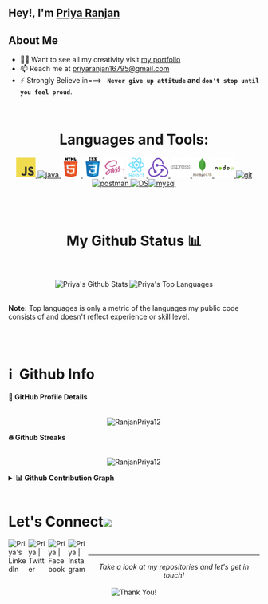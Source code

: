 ## Hey!, I'm [Priya Ranjan](https://priya-portfolio.vercel.app/)




## About Me

* 👨‍💻 Want to see all my creativity visit [my portfolio](https://priyaranjan-portfolio.netlify.app/)
* 📫 Reach me at [priyaranjan16795@gmail.com](https://mail.google.com/mail/u/0/?tab=rm&ogbl#inbox,"priyaranjan16795@gmail.com")
* ⚡ Strongly Believe in===> **` Never give up attitude` and `don't stop until you feel proud`**.
 <br>

<h1 align="center">Languages and Tools:</h1>

 <p align="center"> 
    <a href="https://developer.mozilla.org/en-US/docs/Web/JavaScript" target="_blank" rel="noreferrer"> <img src="https://raw.githubusercontent.com/devicons/devicon/master/icons/javascript/javascript-original.svg" alt="javascript" width="40" height="40"/> </a>
  <a href="[https://developer.mozilla.org/en-US/docs/Web/JavaScript](https://www.javatpoint.com/java-tutorial)" target="_blank" rel="noreferrer"> <img src="[[https://raw.githubusercontent.com/devicons/devicon/master/icons/javascript/javascript-original.svg](https://www.svgrepo.com/show/184143/java.svg)](https://www.vhv.rs/dpng/d/459-4590307_png-file-svg-java-logo-black-and-white.png)" alt="java" width="40" height="40"/> </a><a href="https://www.w3.org/html/" target="_blank" rel="noreferrer"> <img src="https://raw.githubusercontent.com/devicons/devicon/master/icons/html5/html5-original-wordmark.svg" alt="html5" width="40" height="40"/> <a href="https://www.w3schools.com/css/" target="_blank" rel="noreferrer"> <img src="https://raw.githubusercontent.com/devicons/devicon/master/icons/css3/css3-original-wordmark.svg" alt="css3" width="40" height="40"/> </a> <a href="https://sass-lang.com" target="_blank" rel="noreferrer"> <img src="https://raw.githubusercontent.com/devicons/devicon/master/icons/sass/sass-original.svg" alt="sass" width="40" height="40"/> </a> <a href="https://reactjs.org/" target="_blank" rel="noreferrer"> <img src="https://raw.githubusercontent.com/devicons/devicon/master/icons/react/react-original-wordmark.svg" alt="react" width="40" height="40"/> </a> <a href="https://redux.js.org" target="_blank" rel="noreferrer"> <img src="https://raw.githubusercontent.com/devicons/devicon/master/icons/redux/redux-original.svg" alt="redux" width="40" height="40"/> </a>  <a href="https://expressjs.com" target="_blank" rel="noreferrer"> <img src="https://raw.githubusercontent.com/devicons/devicon/master/icons/express/express-original-wordmark.svg" alt="express" width="40" height="40"/> </a> <a href="https://www.mongodb.com/" target="_blank" rel="noreferrer"> <img src="https://raw.githubusercontent.com/devicons/devicon/master/icons/mongodb/mongodb-original-wordmark.svg" alt="mongodb" width="40" height="40"/> </a> <a href="https://nodejs.org" target="_blank" rel="noreferrer"> <img src="https://raw.githubusercontent.com/devicons/devicon/master/icons/nodejs/nodejs-original-wordmark.svg" alt="nodejs" width="40" height="40"/> </a>  <a href="https://git-scm.com/" target="_blank" rel="noreferrer"> <img src="https://www.vectorlogo.zone/logos/git-scm/git-scm-icon.svg" alt="git" width="40" height="40"/> </a> <a href="https://postman.com" target="_blank" rel="noreferrer"> <img src="https://www.vectorlogo.zone/logos/getpostman/getpostman-icon.svg" alt="postman" width="40" height="40"/> </a><a href="https://www.geeksforgeeks.org/data-structures/"><img src="https://www.jntuacep.ac.in/departments/dept-of-cse/online-labs/images/ds.png" width="45" height="45" alt="DS"/></a><a href="https://developer.mozilla.org/en-US/docs/Glossary/SQL"><img src="https://www.freepnglogos.com/uploads/logo-mysql-png/logo-mysql-mysql-logo-png-images-are-download-crazypng-21.png"  width="45" height="45" alt="mysql"/></a>
    
</p>
<br/>
<br/>



<h1 align="center">My Github Status 📊 </h1>
<br/>
<p align="center" width="100%">
<img width="48%" alt="Priya's Github Stats" src="https://github-readme-stats.vercel.app/api?username=RanjanPriya12&show_icons=true&count_private=true&theme=chartreuse-dark&hide_border=true&bg_color=0D1117" />   
<img width="48%" alt="Priya's Top Languages" src="https://github-readme-stats.vercel.app/api/top-langs/?username=RanjanPriya12&langs_count=8&count_private=true&layout=compact&theme=react&hide_border=true&bg_color=0D1117" />
</p>
  <br/>
  <b>Note:</b> Top languages is only a metric of the languages my public code consists of and doesn't reflect experience or skill level.
  
 <br><br>
 
 <h1>ℹ️ &nbsp;Github Info</h1>
  <summary><b>🔎 GitHub Profile Details</b></summary>
  <br>
<p align="center"><img height="180em" src="https://github-profile-summary-cards.vercel.app/api/cards/profile-details?username=RanjanPriya12&theme=github_dark" alt="RanjanPriya12" align = "center"/></p>
 <summary><b>🔥 Github Streaks</b></summary>
 <br>
<p align="center"><img src="https://github-readme-streak-stats.herokuapp.com/?user=RanjanPriya12&theme=dark" alt="RanjanPriya12" /></p>

<details>
<summary><b>📊 Github Contribution Graph</b></summary>
<p align="center"><a href="#"><img alt="Priya Ranjan Activity Graph" src="https://activity-graph.herokuapp.com/graph?username=RanjanPriya12&bg_color=0D1117&color=e05397&line=e05397&point=FFFFFF&hide_border=true&" /></a></p>
</details >
<br>
<h1 align="left">Let's Connect<img src='https://raw.githubusercontent.com/ShahriarShafin/ShahriarShafin/main/Assets/handshake.gif' width="70px"> </h1>
<a target="_blank" href="https://www.linkedin.com/in/priya-ranjan-172158193/">
  <img align="left" alt="Priya's LinkedIn" width="40px" src="https://raw.githubusercontent.com/peterthehan/peterthehan/master/assets/linkedin.svg" />
</a>
<a target="_blank" href="https://twitter.com/PriyaRa27788008?t=Xuj1UHFJJSD7dhOdFdWnEg&s=08">
  <img align="left" alt="Priya | Twitter" width="40px" src="https://raw.githubusercontent.com/peterthehan/peterthehan/master/assets/twitter.svg" />
</a>

<a target="_blank" href="https://www.facebook.com/profile.php?id=100007147571415">
  <img align="left" alt="Priya | Facebook" width="40px" src="https://upload.wikimedia.org/wikipedia/en/thumb/0/04/Facebook_f_logo_%282021%29.svg/2048px-Facebook_f_logo_%282021%29.svg.png" />
</a>

<a target="_blank" href="https://www.instagram.com/priyaranjan3417/?hl=en">
  <img align="left" alt="Priya | Instagram" width="40px" src="https://upload.wikimedia.org/wikipedia/commons/thumb/e/e7/Instagram_logo_2016.svg/768px-Instagram_logo_2016.svg.png" />
</a>
<br>
<hr>
<p align="center">
    <i>Take a look at my repositories and let's get in touch!</i><br><br>
   <img alt="Thank You!" title="Thank You" src="https://img.shields.io/badge/Thank-You-ff69b4.svg"/>
</p>  
